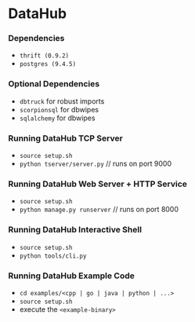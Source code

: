 DataHub
===========

### Dependencies
* `thrift (0.9.2)`
* `postgres (9.4.5)`


### Optional Dependencies 
* `dbtruck` for robust imports
* `scorpionsql` for dbwipes
* `sqlalchemy` for dbwipes

### Running DataHub TCP Server
* `source setup.sh`
* `python tserver/server.py` // runs on port 9000

### Running DataHub Web Server + HTTP Service
* `source setup.sh`
* `python manage.py runserver` // runs on port 8000

### Running DataHub Interactive Shell
* `source setup.sh`
* `python tools/cli.py`

### Running DataHub Example Code
* `cd examples/<cpp | go | java | python | ...>`
* `source setup.sh`
* execute the `<example-binary>`
